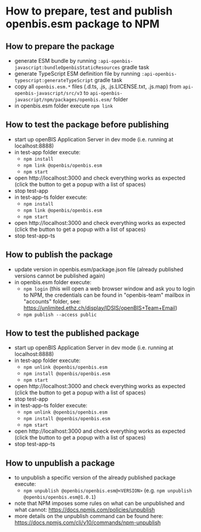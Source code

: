 # How to prepare, test and publish openbis.esm package to NPM

## How to prepare the package

* generate ESM bundle by running `:api-openbis-javascript:bundleOpenbisStaticResources` gradle task
* generate TypeScript ESM definition file by running `:api-openbis-typescript:generateTypeScript` gradle task
* copy all `openbis.esm.*` files (.d.ts, .js, .js.LICENSE.txt, .js.map) from `api-openbis-javascript/src/v3` to `api-openbis-javascript/npm/packages/openbis.esm/` folder
* in openbis.esm folder execute `npm link`

## How to test the package before publishing

- start up openBIS Application Server in dev mode (i.e. running at localhost:8888)
- in test-app folder execute:
  - `npm install`
  - `npm link @openbis/openbis.esm`
  - `npm start`
- open http://localhost:3000 and check everything works as expected (click the button to get a popup with a list of spaces)
- stop test-app
- in test-app-ts folder execute:
  - `npm install`
  - `npm link @openbis/openbis.esm`
  - `npm start`
- open http://localhost:3000 and check everything works as expected (click the button to get a popup with a list of spaces)
- stop test-app-ts

## How to publish the package

- update version in openbis.esm/package.json file (already published versions cannot be published again)
- in openbis.esm folder execute:
  - `npm login` (this will open a web browser window and ask you to login to NPM, the credentials can be found in "openbis-team" mailbox in "accounts" folder, see: https://unlimited.ethz.ch/display/IDSIS/openBIS+Team+Email)
  - `npm publish --access public`

## How to test the published package

- start up openBIS Application Server in dev mode (i.e. running at localhost:8888)
- in test-app folder execute:
  - `npm unlink @openbis/openbis.esm`
  - `npm install @openbis/openbis.esm`
  - `npm start`
- open http://localhost:3000 and check everything works as expected (click the button to get a popup with a list of spaces)
- stop test-app
- in test-app-ts folder execute:
  - `npm unlink @openbis/openbis.esm`
  - `npm install @openbis/openbis.esm`
  - `npm start`
- open http://localhost:3000 and check everything works as expected (click the button to get a popup with a list of spaces)
- stop test-app-ts

## How to unpublish a package
 
- to unpublish a specific version of the already published package execute:
  - `npm unpublish @openbis/openbis.esm@<VERSION>` (e.g. `npm unpublish @openbis/openbis.esm@1.0.1`)
- note that NPM imposes some rules on what can be unpublished and what cannot: https://docs.npmjs.com/policies/unpublish  
- more details on the unpublish command can be found here: https://docs.npmjs.com/cli/v10/commands/npm-unpublish